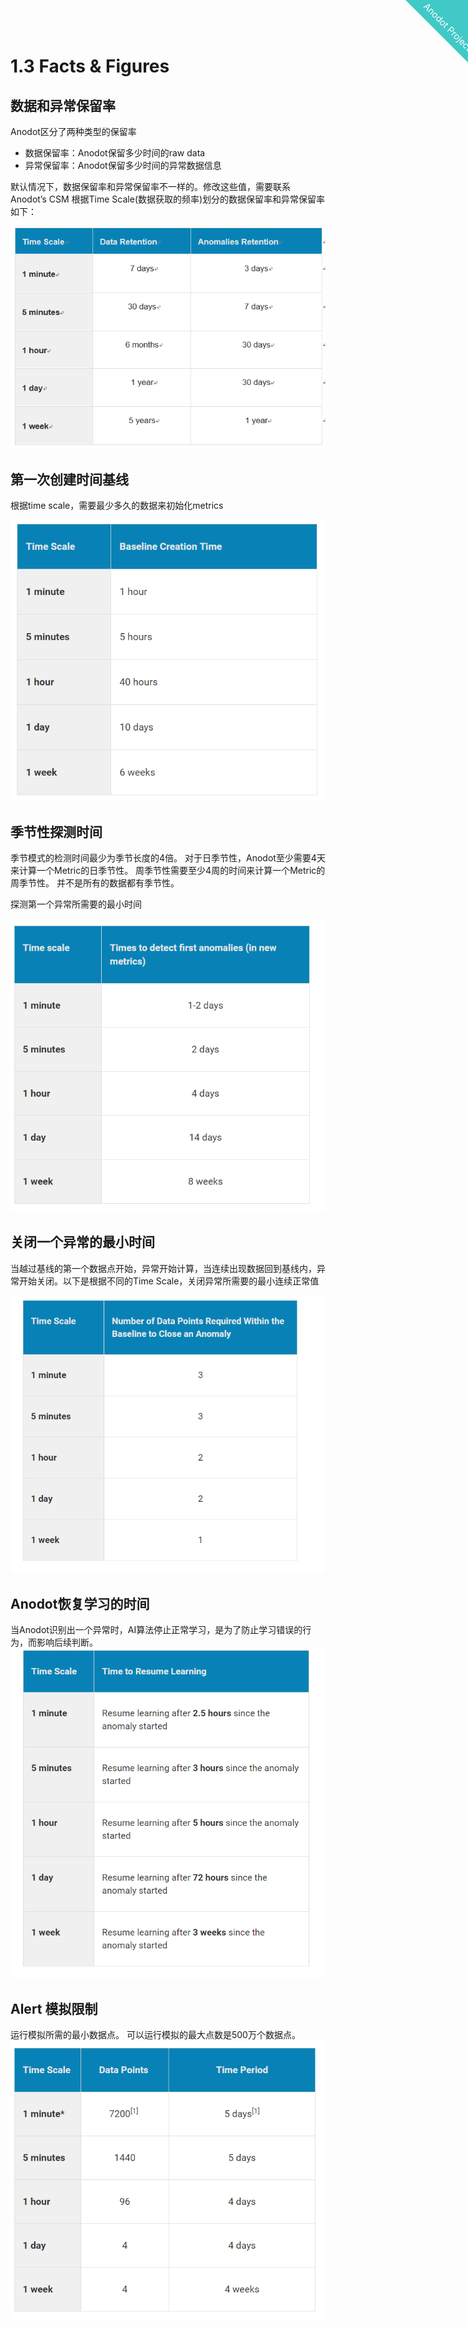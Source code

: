 <html>
    <a href="https://www.anodot.com/" class="homepage-corner" aria-label="View source on Github">
        <svg width="100" height="100" viewBox="0 0 250 250" style="fill:#40c9c6; color:#fff; position: fixed; top: 0; border: 0; right: 0;" aria-hidden="true">
            <path d="M0,0 L250,250 L250,0 Z"></path>
            <text x="40" y="40" fill="white" style="font-size: 36px;" size="20" transform="rotate(45 70,70)">Anodot Project</text>
        </svg>
    </a>
    </style>
</html>


# 1.3 Facts & Figures

## 数据和异常保留率
Anodot区分了两种类型的保留率
- 数据保留率：Anodot保留多少时间的raw data
- 异常保留率：Anodot保留多少时间的异常数据信息

默认情况下，数据保留率和异常保留率不一样的。修改这些值，需要联系Anodot’s CSM
根据Time Scale(数据获取的频率)划分的数据保留率和异常保留率如下：

![image](3_facts_and_figures/facts_and_figures_01.png)

## 第一次创建时间基线

根据time scale，需要最少多久的数据来初始化metrics

![image](3_facts_and_figures/facts_and_figures_02.png)

## 季节性探测时间

季节模式的检测时间最少为季节长度的4倍。
对于日季节性，Anodot至少需要4天来计算一个Metric的日季节性。
周季节性需要至少4周的时间来计算一个Metric的周季节性。
并不是所有的数据都有季节性。

探测第一个异常所需要的最小时间

![image](3_facts_and_figures/facts_and_figures_03.png)

## 关闭一个异常的最小时间

当越过基线的第一个数据点开始，异常开始计算，当连续出现数据回到基线内，异常开始关闭。以下是根据不同的Time Scale，关闭异常所需要的最小连续正常值

![image](3_facts_and_figures/facts_and_figures_04.png)


## Anodot恢复学习的时间

当Anodot识别出一个异常时，AI算法停止正常学习，是为了防止学习错误的行为，而影响后续判断。
![image](3_facts_and_figures/facts_and_figures_05.png)

## Alert 模拟限制

运行模拟所需的最小数据点。
可以运行模拟的最大点数是500万个数据点。
![image](3_facts_and_figures/facts_and_figures_06.png)
